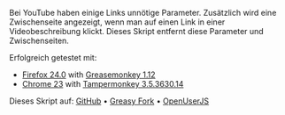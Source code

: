 Bei YouTube haben einige Links unnötige Parameter. Zusätzlich wird eine Zwischenseite angezeigt, wenn man auf einen Link in einer Videobeschreibung klickt. Dieses Skript entfernt diese Parameter und Zwischenseiten.

Erfolgreich getestet mit:
- [Firefox 24.0](https://www.mozilla.org/firefox/new/) with [Greasemonkey 1.12](https://addons.mozilla.org/firefox/addon/greasemonkey/)
- [Chrome 23](https://www.google.com/chrome/) with [Tampermonkey 3.5.3630.14](https://chrome.google.com/webstore/detail/tampermonkey/dhdgffkkebhmkfjojejmpbldmpobfkfo)

Dieses Skript auf: [GitHub](https://github.com/t-fr/userscripts/tree/master/YouTube%20Link%20Cleaner) • [Greasy Fork](https://greasyfork.org/scripts/1193-youtube-link-cleaner) • [OpenUserJS](https://openuserjs.org/scripts/tfr/YouTube_Link_Cleaner)